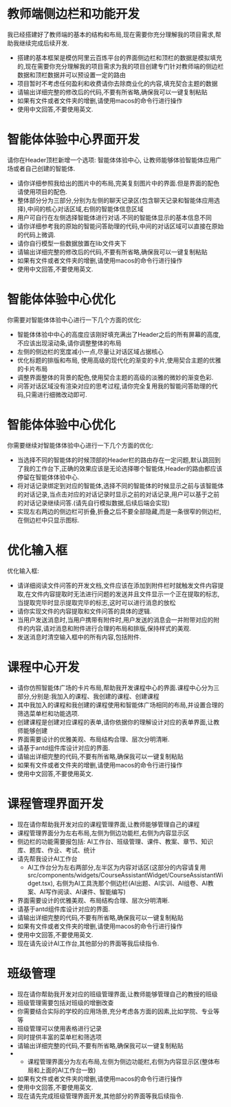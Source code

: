 # 教师端侧边栏和功能开发
我已经搭建好了教师端的基本的结构和布局,现在需要你充分理解我的项目需求,帮助我继续完成后续开发.
- 搭建的基本框架是模仿阿里云百炼平台的界面侧边栏和顶栏的数据是模拟填充的,现在需要你充分理解我的项目需求为我的项目创建专门针对教师端的侧边栏数据和顶栏数据并可以预设置一定的路由
- 项目暂时不考虑任何盈利和收费请你去除商业化的内容,填充契合主题的数据
- 请输出详细完整的修改后的代码,不要有所省略,确保我可以一键复制粘贴
- 如果有文件或者文件夹的增删,请使用macos的命令行进行操作
- 使用中文回答,不要使用英文.

# 智能体体验中心界面开发
请你在Header顶栏新增一个选项: 智能体体验中心, 让教师能够体验智能体应用广场或者自己创建的智能体.
- 请你详细参照我给出的图片中的布局,完美复刻图片中的界面.但是界面的配色请使用项目的配色.
- 整体部分分为三部分,分别为左侧的聊天记录区(包含聊天记录和智能体应用选择),中间的核心对话区域,右侧的智能体信息区域
- 用户可自行在左侧选择智能体进行对话.不同的智能体显示的基本信息不同
- 请你详细参考我的原始的智能问答助理的代码,中间的对话区域可以直接在原始的代码上微调.
- 请你自行模型一些数据放置在lib文件夹下
- 请输出详细完整的修改后的代码,不要有所省略,确保我可以一键复制粘贴
- 如果有文件或者文件夹的增删,请使用macos的命令行进行操作
- 使用中文回答,不要使用英文.

# 智能体体验中心优化
你需要对智能体体验中心进行一下几个方面的优化:
- 智能体体验中中心的高度应该刚好填充满出了Header之后的所有屏幕的高度,不应该出现滚动条,请你调整整体的布局
- 左侧的侧边栏的宽度减小一点,尽量让对话区域占据核心
- 优化标题的排版和布局, 使用高级的现代化的渐变的卡片,使用契合主题的优雅的卡片布局
- 调整界面整体的背景的配色,使用契合主题的高级的淡雅的微妙的渐变色彩.
- 问答对话区域没有渲染对应的思考过程,请你完全复用我的智能问答助理的代码,只需进行细微改动即可.

# 智能体体验中心优化
你需要继续对智能体体验中心进行一下几个方面的优化:
- 当选择不同的智能体的时候顶部的Header栏的路由存在一定问题,默认跳回到了我的工作台下,正确的效果应该是无论选择哪个智能体,Header的路由都应该停留在智能体体验中心.
- 将对话记录绑定到对应的智能体,选择不同的智能体的时候显示之前与该智能体的对话记录,当点击对应的对话记录时显示之前的对话记录,用户可以基于之前的对话记录继续问答.(请先自行模拟数据,后续后端会实现)
- 实现左右两边的侧边栏可折叠,折叠之后不要全部隐藏,而是一条很窄的侧边栏,在侧边栏中只显示图标.

# 优化输入框
优化输入框:

- 请详细阅读文件问答的开发文档,文件应该在添加到附件栏时就触发文件内容提取,在文件内容提取时无法进行问题的发送并且文件显示一个正在提取的标志,当提取完毕时显示提取完毕的标志,这时可以进行消息的放松
- 请你实现文件的内容提取和文件问答的具体的逻辑.
- 当用户发送消息时,当用户携带有附件时,用户发送的消息会一并附带对应的附件的内容,请对消息和附件进行合理的布局和排版,保持样式的美观.
- 发送消息时清空输入框中的所有内容,包括附件.

# 课程中心开发
- 请你仿照智能体广场的卡片布局,帮助我开发课程中心的界面.课程中心分为三部分,分别是:我加入的课程、我创建的课程、创建课程
- 其中我加入的课程和我创建的课程使用和智能体广场相同的布局,并设置合理的筛选菜单栏和功能选项.
- 创建课程是创建对应课程的表单,请你依据你的理解设计对应的表单界面,让教师能够创建
- 界面需要设计的优雅美观、布局结构合理、层次分明清晰.
- 请基于antd组件库设计对应的界面.
- 请输出详细完整的代码,不要有所省略,确保我可以一键复制粘贴
- 如果有文件或者文件夹的增删,请使用macos的命令行进行操作
- 使用中文回答,不要使用英文.

# 课程管理界面开发
- 现在请你帮助我开发对应的课程管理界面,让教师能够管理自己的课程
- 课程管理界面分为左右布局,左侧为侧边功能栏,右侧为内容显示区
- 侧边栏的功能需要报包括: AI工作台、班级管理、课件、教案、章节、知识库、题库、作业、考试、统计
- 请先帮我设计AI工作台
    - AI工作台分为左右两部分,左半区为内容对话区(这部分的内容请复用src/components/widgets/CourseAssistantWidget/CourseAssistantWidget.tsx), 右侧为AI工具洗那个侧边栏(AI出题、AI实训、AI组卷、AI教案、AI写作阅读、AI课件、智能编写)
- 界面需要设计的优雅美观、布局结构合理、层次分明清晰.
- 请基于antd组件库设计对应的界面.
- 请输出详细完整的代码,不要有所省略,确保我可以一键复制粘贴
- 如果有文件或者文件夹的增删,请使用macos的命令行进行操作
- 使用中文回答,不要使用英文.
- 现在请先设计AI工作台,其他部分的界面等我后续指令.

# 班级管理
- 现在请你帮助我开发对应的班级管理界面,让教师能够管理自己的教授的班级
- 班级管理需要包括对班级的增删改查
- 你需要结合实际的学校的应用场景,充分考虑各方面的因素,比如学院、专业等等
- 班级管理可以使用表格进行记录
- 同时提供丰富的菜单栏和筛选项
- 请输出详细完整的代码,不要有所省略,确保我可以一键复制粘贴
- - 课程管理界面分为左右布局,左侧为侧边功能栏,右侧为内容显示区(整体布局和上面的AI工作台一致)
- 如果有文件或者文件夹的增删,请使用macos的命令行进行操作
- 使用中文回答,不要使用英文.
- 现在请先完成班级管理界面开发,其他部分的界面等我后续指令.

